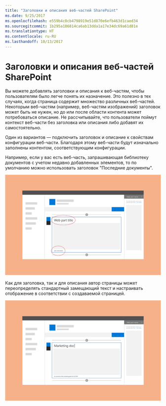 ```yaml
---
title: "Заголовки и описания веб-частей SharePoint"
ms.date: 9/25/2017
ms.openlocfilehash: e559b4c0cb4798919e51d870e6efb463d1caed34
ms.sourcegitcommit: 1b295a186814ca6ab13dda1a17e34dc69a61d81e
ms.translationtype: HT
ms.contentlocale: ru-RU
ms.lasthandoff: 10/13/2017
---
```

# <a name="titles-and-descriptions-for-sharepoint-web-parts"></a>Заголовки и описания веб-частей SharePoint

Вы можете добавлять заголовки и описания к веб-частям, чтобы пользователям было легче понять их назначение. Это полезно в тех случаях, когда страница содержит множество различных веб-частей. Некоторым веб-частям (например, веб-частям изображений) заголовок может быть не нужен, но до или после области контента может потребоваться описание. Не рассчитывайте, что пользователи поймут контекст веб-части без заголовка или описания либо добавят их самостоятельно. 
 
Один из вариантов — подключить заголовок и описание к свойствам конфигурации веб-части. Благодаря этому веб-части будут изначально заполнены контентом, соответствующим конфигурации. 
 
Например, если у вас есть веб-часть, запрашивающая библиотеку документов с учетом недавно добавленных элементов, то по умолчанию можно использовать заголовок "Последние документы".

![Веб-часть с выделенными заголовком и описанием](../images/design-web-part-title-01.png)


Как для заголовка, так и для описания автор страницы может переопределять стандартный замещающий текст и настраивать отображение в соответствии с создаваемой страницей. 

![Пользовательский текст в полях заголовка и описания веб-части](../images/design-web-part-title-02.png)